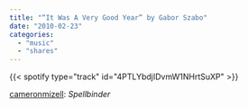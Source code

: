 ```yaml
---
title: "“It Was A Very Good Year” by Gabor Szabo"
date: "2010-02-23"
categories:
  - "music"
  - "shares"
---
```


{{< spotify type="track" id="4PTLYbdjIDvmW1NHrtSuXP" >}}

[cameronmizell](http://cameronmizell.tumblr.com/post/363744135/it-was-a-very-good-year-by-gabor-szabo-from): _Spellbinder_
